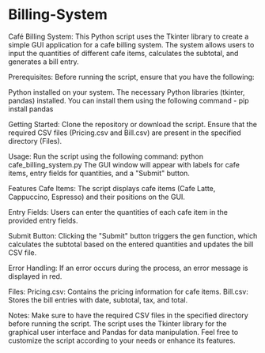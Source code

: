 # Billing-System


Café Billing System:
This Python script uses the Tkinter library to create a simple GUI application for a cafe billing system. The system allows users to input the quantities of different cafe items, calculates the subtotal, and generates a bill entry.

Prerequisites:
Before running the script, ensure that you have the following:

Python installed on your system.
The necessary Python libraries (tkinter, pandas) installed. You can install them using the following command - pip install pandas

Getting Started:
Clone the repository or download the script.
Ensure that the required CSV files (Pricing.csv and Bill.csv) are present in the specified directory (Files).

Usage:
Run the script using the following command:
python cafe_billing_system.py
The GUI window will appear with labels for cafe items, entry fields for quantities, and a "Submit" button.

Features
Cafe Items: The script displays cafe items (Cafe Latte, Cappuccino, Espresso) and their positions on the GUI.

Entry Fields: Users can enter the quantities of each cafe item in the provided entry fields.

Submit Button: Clicking the "Submit" button triggers the gen function, which calculates the subtotal based on the entered quantities and updates the bill CSV file.

Error Handling: If an error occurs during the process, an error message is displayed in red.

Files:
Pricing.csv: Contains the pricing information for cafe items.
Bill.csv: Stores the bill entries with date, subtotal, tax, and total.


Notes:
Make sure to have the required CSV files in the specified directory before running the script.
The script uses the Tkinter library for the graphical user interface and Pandas for data manipulation.
Feel free to customize the script according to your needs or enhance its features.
